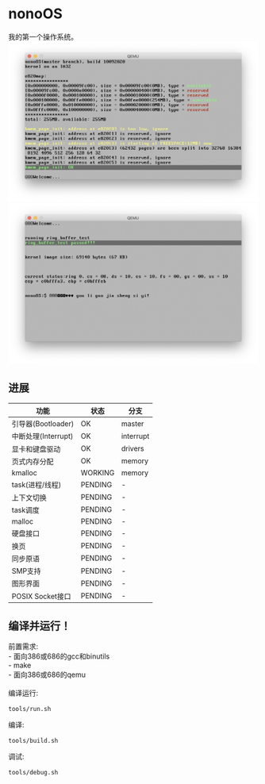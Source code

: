 # nonoOS
我的第一个操作系统。
<img src="web/1.png"/>
<img src="web/2.png"/>

<h2>进展</h2>

| 功能 | 状态 | 分支 |
| ------- | ------ | ------ |
|引导器(Bootloader)|OK|master|
|中断处理(Interrupt)|OK|interrupt|
|显卡和键盘驱动|OK|drivers|
|页式内存分配|OK|memory|
|kmalloc|WORKING|memory|
|task(进程/线程)|PENDING|-|
|上下文切换|PENDING|-|
|task调度|PENDING|-|
|malloc|PENDING|-|
|硬盘接口|PENDING|-|
|换页|PENDING|-|
|同步原语|PENDING|-|
|SMP支持|PENDING|-|
|图形界面|PENDING |-|
|POSIX Socket接口|PENDING|-|

<h2>编译并运行！</h2>
前置需求:
<br>
- 面向386或686的gcc和binutils
<br>
- make
<br>
- 面向386或686的qemu
<br><br>
编译运行:

```
tools/run.sh
```

编译:

```
tools/build.sh
```

调试:

```
tools/debug.sh
```

